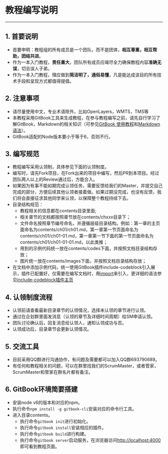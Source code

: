 # 教程编写说明
---- 
## 1. 首要说明
* 首要申明：教程组的所有成员是一个团队，而不是团体，**相互尊重，相互帮助，团结共进**。
* 作为一本入门教程，**责任重大**，团队所有成员应竭尽全力确保教程内容**准确无误**，切忌误人子弟。
* 作为一本入门教程，理应做到**简洁明了，通俗易懂**，凡是能达成该目的所有技术手段和呈现方式都值得提倡。
## 2. 注意事项
* 请尽量使用中文，专业术语除外，比如OpenLayers，WMTS，TMS等
* 本教程采用GitBook工具来生成教程，在参与教程编写之前，请先自行学习了解GitBook，Markdown的相关知识（可参见[GitBook 使用教程][1]和[Markdown语法][2]）。 
* GitBook适配的Node版本要小于等于6，否则不行。
## 3. 编写规范
* 教程编写采用认领制，具体参见下面的认领制度。
* 编写时，请先Fork项目，在Fork出来的项目中编写，然后PR到本项目。经过团队两人以上的Review通过后，方能合入。
* 如果因为有事不能如期完成认领任务，需要反馈给我们的Master，并提交自己完成的部分，方便后续其他认领者接着做。如果过期没完成，也没有反馈，我们将会直接征求其他同学来认领，以保障整个教程持续下去。
* 目录结构规范：
	* 教程相关的信息都在contents目录里面;
	* 相关章节的文档都按照章节放在contents/chxxx目录下；
	* 文件命名按照章节编号命名，并遵循层级目录结构。例如：第一章的主页面命名为contents/ch01/ch01.md，第一章第一节页面命名为contents/ch01/ch01-01.md，第一章第一节下面的第一节页面命名为contents/ch01/ch01-01-01.md，以此类推；
	* 用到的示例代码统一放在contents/codes下面，并按照文档目录结构存放；
	* 图片统一放在contents/images下面，并按照文档目录结构存放；
* 在文档中添加示例代码，统一使用GitBook插件include-codeblock引入展示，插件已配置好，仅需要在编写文档时，用[import](path/document.md)来引入，更详细的语法参见[include-codeblock插件主页][3]
## 4. 认领制度流程
* 认领前请查看最新目录章节的认领情况，选择未认领的章节进行认领。
* 通过在企划群里面发消息（认领的章节及详细时间周期）给SM申请认领。
* 团队讨论确认后，回复消息给认领人，通知认领成功与否。
* 认领成功后，目录章节会更新认领情况。
## 5. 交流工具
* 目前采用QQ群进行沟通协作，有问题及需要都可以加入QQ群693790689。
* 有任何和教程相关的问题，可以在群里找我们的ScrumMaster，或者管家，ScrumMaster和管家在群名片都有备注。
## 6. GitBook环境简要搭建
* 安装node v6的版本和对应的npm。
* 执行命令`npm install -g gitbook-cli`安装对应的命令行工具。
* 进入目录contents。
	* 执行命令`gitbook init`进行初始化。
	* 执行命令`gitbook install`安装相应的插件。
	* 执行命令`gitbook build`进行构建。
	* 执行命令`gitbook server`启动服务，在浏览器访问[http://localhost:4000][4]即可看到教程页面。


[1]:	https://www.jianshu.com/p/421cc442f06c
[2]:	http://gitbook.hushuang.me/syntax/markdown.html
[3]:	https://plugins.gitbook.com/plugin/include-codeblock
[4]:	http://localhost:4000